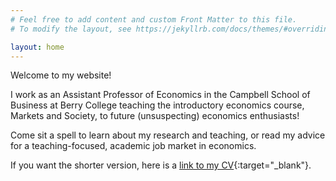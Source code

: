 ```yaml
---
# Feel free to add content and custom Front Matter to this file.
# To modify the layout, see https://jekyllrb.com/docs/themes/#overriding-theme-defaults

layout: home
---
```


Welcome to my website! 

I work as an Assistant Professor of Economics in the Campbell School of Business at Berry College teaching the introductory economics course, Markets and Society, to future (unsuspecting) economics enthusiasts!   

Come sit a spell to learn about my research and teaching, or read my advice for a teaching-focused, academic job market in economics. 

If you want the shorter version, here is a [link to my CV](https://drive.google.com/file/d/1UXntMu68kFZ6SdD_oANxEx1yWfcZgCJQ/view?usp=sharing){:target="_blank"}.
